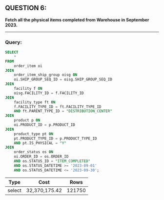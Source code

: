 ## QUESTION 6:  
**Fetch all the physical items completed from Warehouse in September 2023.**  

---

### Query:
```sql
SELECT
    *
FROM
    order_item oi
JOIN 
    order_item_ship_group oisg ON
    oi.SHIP_GROUP_SEQ_ID = oisg.SHIP_GROUP_SEQ_ID
JOIN 
    facility f ON
    oisg.FACILITY_ID = f.FACILITY_ID
JOIN 
    facility_type ft ON
    f.FACILITY_TYPE_ID = ft.FACILITY_TYPE_ID
    AND ft.PARENT_TYPE_ID = "DISTRIBUTION_CENTER"
JOIN 
    product p ON
    oi.PRODUCT_ID = p.PRODUCT_ID
JOIN 
    product_type pt ON
    pt.PRODUCT_TYPE_ID = p.PRODUCT_TYPE_ID 
    AND pt.IS_PHYSICAL = "Y"
JOIN 
    order_status os ON 
    oi.ORDER_ID = os.ORDER_ID 
    AND os.STATUS_ID = "ITEM_COMPLETED"
    AND os.STATUS_DATETIME >= '2023-09-01' 
    AND os.STATUS_DATETIME <= '2023-09-30';

```

| Type   |  Cost         | Rows   |
|--------|---------------|--------|
| select | 32,370,175.42 | 121750 |
